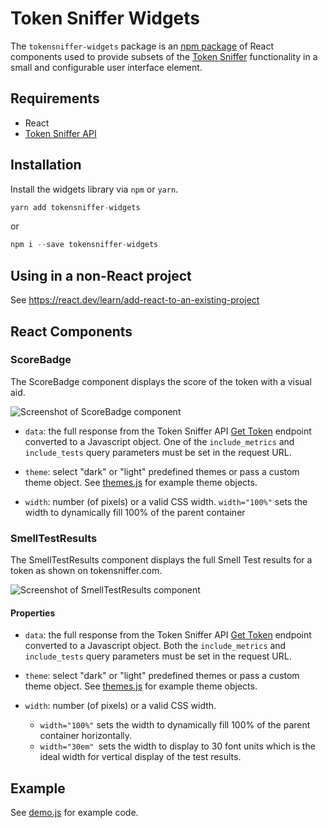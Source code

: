# Token Sniffer Widgets

The `tokensniffer-widgets` package is an [npm package](https://www.npmjs.com/package/tokensniffer-widgets) of React components used to provide subsets of the [Token Sniffer](https://tokensniffer.com) functionality in a small and configurable user interface element.

## Requirements
* React
* [Token Sniffer API](https://tokensniffer.com/TokenSnifferAPI)

## Installation

Install the widgets library via `npm` or `yarn`.

```js
yarn add tokensniffer-widgets
```
or
```js
npm i --save tokensniffer-widgets
```

## Using in a non-React project

See https://react.dev/learn/add-react-to-an-existing-project

## React Components

### ScoreBadge

The ScoreBadge component displays the score of the token with a visual aid.

![Screenshot of ScoreBadge component](https://github.com/SolidusLabsExternal/tokensniffer-widgets/blob/main/score-badge.png?raw=true)

* `data`:  the full response from the Token Sniffer API [Get Token](https://tokensniffer.readme.io/reference/get-token-results) endpoint converted to a Javascript object.  One of the `include_metrics` and `include_tests` query parameters must be set in the request URL.

* `theme`:  select "dark" or "light" predefined themes or pass a custom theme object.  See [themes.js](src/theme/themes.js) for example theme objects.

* `width`:  number (of pixels) or a valid CSS width.  `width="100%"` sets the width to dynamically fill 100% of the parent container

### SmellTestResults

The SmellTestResults component displays the full Smell Test results for a token as shown on tokensniffer.com.

![Screenshot of SmellTestResults component](https://github.com/SolidusLabsExternal/tokensniffer-widgets/blob/main/smell-test-results.png?raw=true)

#### Properties

* `data`:  the full response from the Token Sniffer API [Get Token](https://tokensniffer.readme.io/reference/get-token-results) endpoint converted to a Javascript object.  Both the `include_metrics` and `include_tests` query parameters must be set in the request URL.

* `theme`:  select "dark" or "light" predefined themes or pass a custom theme object.  See [themes.js](src/theme/themes.js) for example theme objects.

* `width`:  number (of pixels) or a valid CSS width.
  *  `width="100%"` sets the width to dynamically fill 100% of the parent container horizontally.
  *  `width="30em" `sets the width to display to 30 font units which is the ideal width for vertical display of the test results.

## Example

See [demo.js](demo/index.js) for example code.
